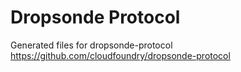 # Dropsonde Protocol

Generated files for dropsonde-protocol https://github.com/cloudfoundry/dropsonde-protocol
